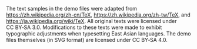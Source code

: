 The text samples in the demo files were adapted from
https://zh.wikipedia.org/zh-cn/TeX,
https://zh.wikipedia.org/zh-tw/TeX,
and
https://ja.wikipedia.org/wiki/TeX.
All original texts were licensed under CC&nbsp;BY&#x2011;SA&nbsp;3.0.
Modifications to these texts were made to exhibit typographic adjustments
when typesetting East Asian languages.
The demo files themselves (in SVG format) are licensed under
CC&nbsp;BY&#x2011;SA&nbsp;4.0.
